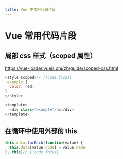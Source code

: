 ```yaml
---
title: Vue 中常用代码片段
---
```


# Vue 常用代码片段

## 局部 css 样式（scoped 属性）
https://vue-loader.vuejs.org/zh/guide/scoped-css.html
```js
<style scoped>// [!code focus]
.example {
  color: red;
}
</style>

<template>
  <div class="example">hi</div>
</template>
```

## 在循环中使用外部的 this
```js
this.data.forEach(function(value) {
  this.data[value.code] = value.name
}, this)// [!code focus]
```
